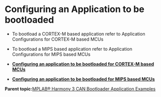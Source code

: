 # Configuring an Application to be bootloaded

-   To bootload a CORTEX-M based application refer to Application Configurations for CORTEX-M based MCUs

-   To bootload a MIPS based application refer to Application Configurations for MIPS based MCUs


-   **[Configuring an application to be bootloaded for CORTEX-M based MCUs](GUID-DBAD37CB-BA5E-414D-A3EC-AA6555B345EA.md)**  

-   **[Configuring an application to be bootloaded for MIPS based MCUs](GUID-2EC873E0-EC52-4C73-9EFD-6AB67FDEA43D.md)**  


**Parent topic:**[MPLAB® Harmony 3 CAN Bootloader Application Examples](GUID-6312510D-4637-4F9B-8A18-D2CCA5507E90.md)

